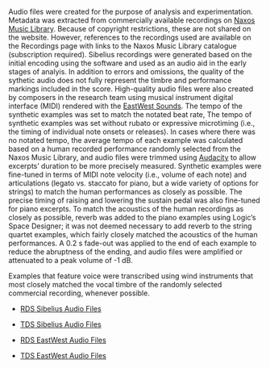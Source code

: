 Audio files were created for the purpose of analysis and experimentation. Metadata was extracted from commercially available recordings on [Naxos Music Library](https://www.naxosmusiclibrary.com/login). Because of copyright restrictions, these are not shared on the website. However, references to the recordings used are available on the Recordings page with links to the Naxos Music Library catalogue (subscription required). Sibelius recordings were generated based on the initial encoding using the software and used as an audio aid in the early stages of analyis. In addition to errors and omissions, the quality of the sythetic audio does not fully represent the timbre and performance markings included in the score. High-quality audio files were also created by composers in the research team using musical instrument digital interface (MIDI) rendered with the [EastWest Sounds](https://www.soundsonline.com/). The tempo of the synthetic examples was set to match the notated beat rate, The tempo of synthetic examples was set without rubato or expressive microtiming (i.e., the timing of individual note onsets or releases). In cases where there was no notated tempo, the average tempo of each example was calculated based on a human recorded performance randomly selected from the Naxos Music Library, and audio files were trimmed using [Audacity](https://www.audacityteam.org/) to allow excerpts’ duration to be more precisely measured. Synthetic examples were fine-tuned in terms of MIDI note velocity (i.e., volume of each note) and articulations (legato vs. staccato for piano, but a wide variety of options for strings) to match the human performances as closely as possible. The precise timing of raising and lowering the sustain pedal was also fine-tuned for piano excerpts. To match the acoustics of the human recordings as closely as possible, reverb was added to the piano examples using Logic’s Space Designer; it was not deemed necessary to add reverb to the string quartet examples, which fairly closely matched the acoustics of the human performances. A 0.2 s fade-out was applied to the end of each example to reduce the abruptness of the ending, and audio files were amplified or attenuated to a peak volume of -1 dB.

Examples that feature voice were transcribed using wind instruments that most closely matched the vocal timbre of the randomly selected commercial recording, whenever possible.

* [RDS Sibelius Audio Files](https://evepoudrier.box.com/s/bzgge6rj1lqp76njlcso9ppil0b2nm13)

* [TDS Sibelius Audio Files](https://evepoudrier.box.com/s/z7ksummjzcamhxrjjfkmrspgvcrk716x)

* [RDS EastWest Audio Files](https://evepoudrier.box.com/s/j8z5mdolwcvfjtf5nrib7fr3nhsmtjpc)

* [TDS EastWest Audio Files](https://evepoudrier.box.com/s/uoxxxwkxakfozuiaakk6edgemkvrrt2a)
